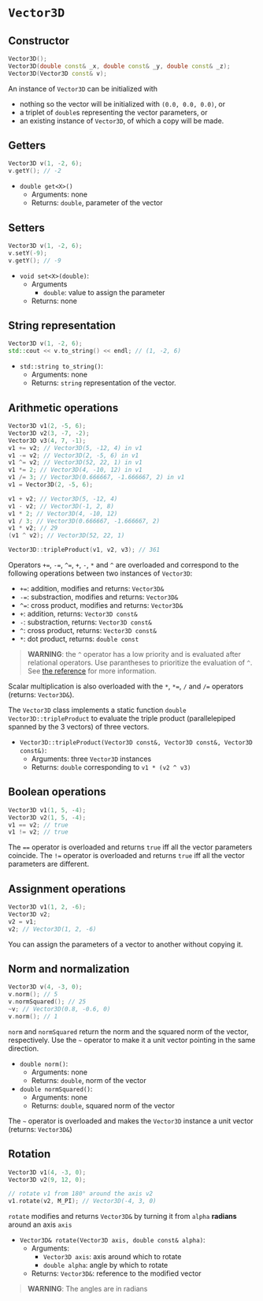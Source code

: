 # `Vector3D`

## Constructor

```cpp
Vector3D();
Vector3D(double const& _x, double const& _y, double const& _z);
Vector3D(Vector3D const& v);
```

An instance of `Vector3D` can be initialized with

- nothing so the vector will be initialized with `(0.0, 0.0, 0.0)`, or
- a triplet of `double`s representing the vector parameters, or
- an existing instance of `Vector3D`, of which a copy will be made.

## Getters

```cpp
Vector3D v(1, -2, 6);
v.getY(); // -2
```

- `double get<X>()`
	- Arguments: none
	- Returns: `double`, parameter of the vector

## Setters

```cpp
Vector3D v(1, -2, 6);
v.setY(-9);
v.getY(); // -9
```

- `void set<X>(double)`:
	- Arguments
		- `double`: value to assign the parameter
	- Returns: none

## String representation

```cpp
Vector3D v(1, -2, 6);
std::cout << v.to_string() << endl; // (1, -2, 6)
```

- `std::string to_string()`:
	- Arguments: none
	- Returns: `string` representation of the vector.

## Arithmetic operations

```cpp
Vector3D v1(2, -5, 6);
Vector3D v2(3, -7, -2);
Vector3D v3(4, 7, -1);
v1 += v2; // Vector3D(5, -12, 4) in v1
v1 -= v2; // Vector3D(2, -5, 6) in v1
v1 ^= v2; // Vector3D(52, 22, 1) in v1
v1 *= 2; // Vector3D(4, -10, 12) in v1
v1 /= 3; // Vector3D(0.666667, -1.666667, 2) in v1
v1 = Vector3D(2, -5, 6);

v1 + v2; // Vector3D(5, -12, 4)
v1 - v2; // Vector3D(-1, 2, 8)
v1 * 2; // Vector3D(4, -10, 12)
v1 / 3; // Vector3D(0.666667, -1.666667, 2)
v1 * v2; // 29
(v1 ^ v2); // Vector3D(52, 22, 1)

Vector3D::tripleProduct(v1, v2, v3); // 361
```

Operators `+=`, `-=`, `^=`, `+`, `-`, `*` and `^` are overloaded and correspond to the following operations between two instances of `Vector3D`:

- `+=`: addition, 		modifies and returns: `Vector3D&`
- `-=`: substraction, 	modifies and returns: `Vector3D&`
- `^=`: cross product, 	modifies and returns: `Vector3D&`
- `+`: addition, 		returns: `Vector3D const&`
- `-`: substraction, 	returns: `Vector3D const&`
- `^`: cross product, 	returns: `Vector3D const&`
- `*`: dot product, 	returns: `double const`

> __WARNING__: the `^` operator has a low priority and is evaluated after relational operators. Use parantheses to prioritize the evaluation of `^`. See [the reference](https://en.cppreference.com/w/cpp/language/operator_precedence) for more information.

Scalar multiplication is also overloaded with the `*`, `*=`, `/` and `/=` operators (returns: `Vector3D&`).

The `Vector3D` class implements a static function `double Vector3D::tripleProduct` to evaluate the triple product (parallelepiped spanned by the 3 vectors) of three vectors.

- `Vector3D::tripleProduct(Vector3D const&, Vector3D const&, Vector3D const&)`:
	- Arguments: three `Vector3D` instances
	- Returns: `double` corresponding to `v1 * (v2 ^ v3)`

## Boolean operations

```cpp
Vector3D v1(1, 5, -4);
Vector3D v2(1, 5, -4);
v1 == v2; // true
v1 != v2; // true
```

The `==` operator is overloaded and returns `true` iff all the vector parameters coincide.
The `!=` operator is overloaded and returns `true` iff all the vector parameters are different.

## Assignment operations

```cpp
Vector3D v1(1, 2, -6);
Vector3D v2;
v2 = v1;
v2; // Vector3D(1, 2, -6)
```

You can assign the parameters of a vector to another without copying it.

## Norm and normalization

```cpp
Vector3D v(4, -3, 0);
v.norm(); // 5
v.normSquared(); // 25
~v; // Vector3D(0.8, -0.6, 0)
v.norm(); // 1
```

`norm` and `normSquared` return the norm and the squared norm of the vector, respectively. Use the `~` operator to make it a unit vector pointing in the same direction.

- `double norm()`:
	- Arguments: none
	- Returns: `double`, norm of the vector
- `double normSquared()`:
	- Arguments: none
	- Returns: `double`, squared norm of the vector

The `~` operator is overloaded and makes the `Vector3D` instance a unit vector (returns: `Vector3D&`)

## Rotation

```cpp
Vector3D v1(4, -3, 0);
Vector3D v2(9, 12, 0);

// rotate v1 from 180° around the axis v2
v1.rotate(v2, M_PI); // Vector3D(-4, 3, 0)
```

`rotate` modifies and returns `Vector3D&` by turning it from `alpha` **radians** around an axis `axis`

- `Vector3D& rotate(Vector3D axis, double const& alpha)`:
	- Arguments:
		- `Vector3D axis`: axis around which to rotate
		- `double alpha`: angle by which to rotate
	- Returns: `Vector3D&`: reference to the modified vector

> __WARNING__: The angles are in radians
